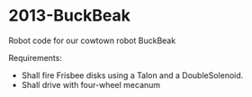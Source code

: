 2013-BuckBeak
============

Robot code for our cowtown robot BuckBeak

Requirements:
* Shall fire Frisbee disks using a Talon and a DoubleSolenoid.
* Shall drive with four-wheel mecanum
